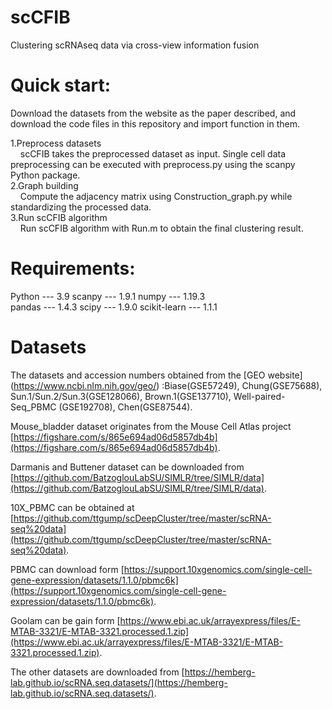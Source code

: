 # scCFIB
Clustering scRNAseq data via cross-view information fusion

# Quick start:
Download the datasets from the website as the paper described, and download the
code files in  this repository and import function in them. <br>

1.Preprocess datasets <br>
&nbsp;&nbsp;&nbsp;&nbsp;scCFIB takes the preprocessed dataset as input. Single cell data preprocessing can be executed with preprocess.py using the scanpy Python package. <br>
2.Graph building <br>
&nbsp;&nbsp;&nbsp;&nbsp;Compute the adjacency matrix using Construction_graph.py  while standardizing the processed data. <br>
3.Run scCFIB algorithm <br>
&nbsp;&nbsp;&nbsp;&nbsp;Run scCFIB algorithm with Run.m to obtain the final clustering result. <br>
# Requirements:
Python --- 3.9  scanpy --- 1.9.1  numpy --- 1.19.3 <br>
pandas --- 1.4.3  scipy --- 1.9.0  scikit-learn --- 1.1.1

# Datasets
The datasets and accession numbers obtained from the [GEO website] (https://www.ncbi.nlm.nih.gov/geo/) :Biase(GSE57249), Chung(GSE75688), Sun.1/Sun.2/Sun.3(GSE128066), Brown.1(GSE137710), 
Well-paired-Seq_PBMC (GSE192708), Chen(GSE87544). <br>

Mouse_bladder dataset originates from the Mouse Cell Atlas project [https://figshare.com/s/865e694ad06d5857db4b](https://figshare.com/s/865e694ad06d5857db4b). <br>

Darmanis and Buttener dataset can be downloaded from [https://github.com/BatzoglouLabSU/SIMLR/tree/SIMLR/data](https://github.com/BatzoglouLabSU/SIMLR/tree/SIMLR/data). <br>

10X_PBMC can be obtained at [https://github.com/ttgump/scDeepCluster/tree/master/scRNA-seq%20data](https://github.com/ttgump/scDeepCluster/tree/master/scRNA-seq%20data). <br>

PBMC can download form [https://support.10xgenomics.com/single-cell-gene-expression/datasets/1.1.0/pbmc6k](https://support.10xgenomics.com/single-cell-gene-expression/datasets/1.1.0/pbmc6k). <br>

Goolam can be gain form [https://www.ebi.ac.uk/arrayexpress/files/E-MTAB-3321/E-MTAB-3321.processed.1.zip](https://www.ebi.ac.uk/arrayexpress/files/E-MTAB-3321/E-MTAB-3321.processed.1.zip). <br>

The other datasets are downloaded from [https://hemberg-lab.github.io/scRNA.seq.datasets/](https://hemberg-lab.github.io/scRNA.seq.datasets/). <br>


